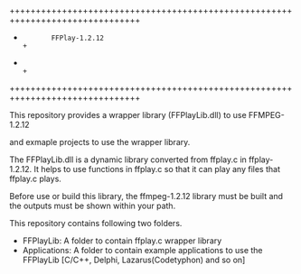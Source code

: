 +++++++++++++++++++++++++++++++++++++++++++++++++++++++++++++++++++++++++++++++
+            FFPlay-1.2.12                                                    +
+                                                                             +
+++++++++++++++++++++++++++++++++++++++++++++++++++++++++++++++++++++++++++++++


This repository provides a wrapper library (FFPlayLib.dll) to use FFMPEG-1.2.12

and exmaple projects to use the wrapper library. 



The FFPlayLib.dll is a dynamic library converted from ffplay.c in ffplay-1.2.12.
It helps to use functions in ffplay.c so that it can play any files that 
ffplay.c plays.

Before use or build this library, the ffmpeg-1.2.12 library must be built and 
the outputs must be shown within your path.

This repository contains following two folders.

* FFPlayLib: A folder to contain ffplay.c wrapper library
* Applications: A folder to contain example applications to use the FFPlayLib
               [C/C++, Delphi, Lazarus(Codetyphon) and so on]
